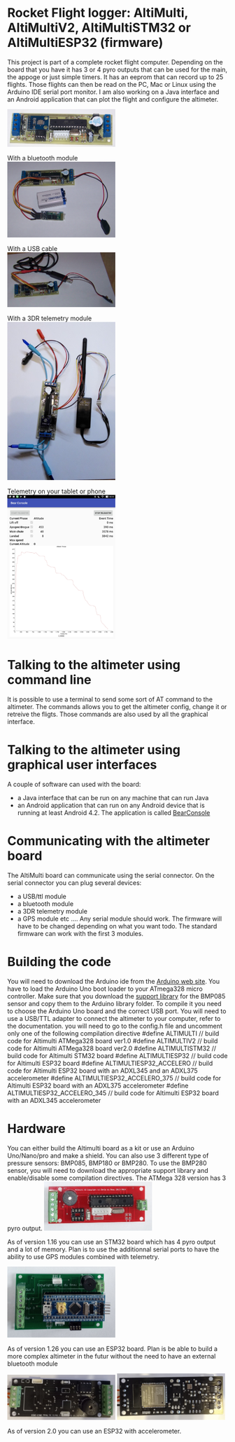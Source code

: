 # Rocket Flight logger: AltiMulti, AltiMultiV2, AltiMultiSTM32 or  AltiMultiESP32 (firmware)
This project is part of a complete rocket flight computer. Depending on the board that you have it has 3 or 4 pyro outputs that can be used for the main, the appoge or just simple timers. It has an eeprom that can record up to 25 flights. Those flights can then be read on the PC, Mac or Linux using the Arduino IDE serial port monitor.
I am also working on a Java interface and an Android application that can plot the flight and configure the altimeter.                  

<img src="/pictures/altimulti.JPG" width="49%">  

With a bluetooth module                                                                              
<img src="/pictures/altimulti_bluetooth.JPG" width="49%">       

With a USB cable                                                    
<img src="/pictures/altimulti_usb.JPG" width="49%">      

With a 3DR telemetry module                                             
<img src="/pictures/altimulti_3DRtelemetry.jpg" width="49%">      

Telemetry on your tablet or phone                                              
<img src="/pictures/altimulti_telemetryV2.jpg" width="49%">

# Talking to the altimeter using command line
It is possible to use a terminal to send some sort of AT command to the altimeter. The commands allows you to get the altimeter config, change it or retreive the fligts. Those commands are also used by all the graphical interface.

# Talking to the altimeter using graphical user interfaces
A couple of software can used with the board:
- a Java interface that can be run on any machine that can run Java
- an Android application that can run on any Android device that is running at least Android 4.2. The application is called [BearConsole](https://github.com/bdureau/BearConsole2)

# Communicating with the altimeter board
The AltiMulti board can communicate using the serial connector. On the serial connector you can plug several devices:
- a USB/ttl module
- a bluetooth module
- a 3DR telemetry module
- a GPS module 
etc ....
Any serial module should work. The firmware will have to be changed depending on what you want todo. The standard firmware can work with the first 3 modules.

# Building the code
You will need to download the Arduino ide from the [Arduino web site](https://www.arduino.cc/). 
You have to load the Arduino Uno boot loader to your ATmega328 micro controller. 
Make sure that you download the [support library](https://github.com/bdureau/AltimetersLibs) for the BMP085 sensor and copy them to the Arduino library folder. To compile it you need to choose the Arduino Uno board and the correct USB port.
You will need to use a USB/TTL adapter to connect the altimeter to your computer, refer to the documentation.
you will need to go to the config.h file and uncomment only one of the following compilation directive
#define ALTIMULTI // build code for Altimulti ATMega328 board ver1.0
#define ALTIMULTIV2 // build code for Altimulti ATMega328 board ver2.0
#define ALTIMULTISTM32 // build code for Altimulti STM32 board 
#define ALTIMULTIESP32 // build code for Altimulti ESP32 board
#define ALTIMULTIESP32_ACCELERO // build code for Altimulti ESP32 board with an ADXL345 and an ADXL375 accelerometer
#define ALTIMULTIESP32_ACCELERO_375 // build code for Altimulti ESP32 board with an ADXL375 accelerometer
#define ALTIMULTIESP32_ACCELERO_345 // build code for Altimulti ESP32 board with an ADXL345 accelerometer

# Hardware
You can either build the Altimulti board as a kit or use an Arduino Uno/Nano/pro and make a shield. You can also use 3 different type of pressure sensors: BMP085, BMP180 or BMP280. To use the BMP280 sensor, you will need to download the appropriate support library and enable/disable some compilation directives.
The ATMega 328 version has 3 pyro output.
<img src="/pictures/altimultiV2.png" width="49%">

As of version 1.16 you can use an STM32 board which has 4 pyro output and a lot of memory. Plan is to use the additionnal serial ports to have the ability to use GPS modules combined with telemetry.

<img src="/pictures/AltiMultiSTM32.jpg" width="49%">


As of version 1.26 you can use an ESP32 board. Plan is be able to build a more complex altimeter in the futur without the need to have an external bluetooth module

<img src="/pictures/esp32-altimulti.jpg" width="49%">
<img src="/pictures/esp32-altimulti-part2.jpg" width="49%">

As of version 2.0 you can use an ESP32 with accelerometer.
